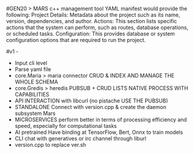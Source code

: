#GEN20 > MARS
c++ management tool
YAML manifest would provide the following:
Project Details: Metadata about the project such as its name, version, dependencies, and author.
Actions: This section lists specific actions that the system can perform, such as routes, database operations, or scheduled tasks.
Configuration: This provides database or system configuration options that are required to run the project.


#v1 - 
- Input cli level
- Parse yaml file
- core.Maria > maria connector CRUD & INDEX AND MANAGE THE WHOLE SCHEMA
- core.Gredis > heredis PUBSUB + CRUD LISTS NATIVE PROCESS WITH CAPABILITIES
- API INTERACTION with libcurl (no pistache USE THE PUBSUB)
- STANDALONE Connect with version.cpp & create the daemon subsystem Mars
-  MICROSERVICES perform better in terms of processing efficiency and speed, especially for computational tasks
- AI pretrained Have binding at TensorFlow, Bert, Onnx to train models
- CLI chat with generatives or irc channel through liburl
- version.cpp to replace ver.sh 
